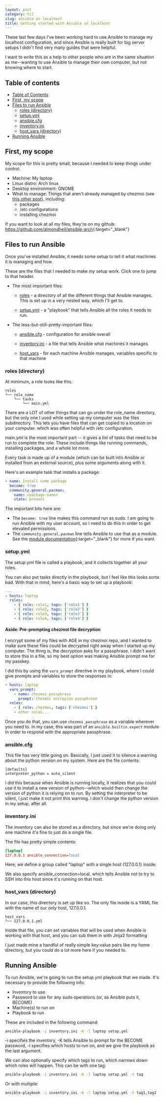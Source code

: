 ```yaml
---
layout: post
category: til
slug: ansible on localhost
title: Getting started with Ansible on localhost
---
```


These last few days I've been working hard to use Ansible to manage my localhost configuration, and
since Ansible is really built for big server setups I didn't find very many guides that were helpful.

I want to write this as a help to other people who are in the same situation as me--wanting to use Ansible to manage
their own computer, but not knowing where to start.

## Table of contents

- [Table of Contents](#table-of-contents)
- [First, my scope](#first-my-scope)
- [Files to run Ansible](#files-to-run-ansible)
    - [roles (directory)](#roles-directory)
    - [setup.yml](#setupyml)
    - [ansible.cfg](#ansiblecfg)
    - [inventory.ini](#inventoryini)
    - [host_vars (directory)](#host_vars-directory)
- [Running Ansible](#running-ansible)

## First, my scope

My scope for this is pretty small, because I needed to keep things under control.

- Machine: My laptop
- Linux distro: Arch linux
- Desktop environment: GNOME
- What to manage: Things that aren't already managed by chezmoi (see [this other post](/til/chezmoi-good)), including:
    - packages
    - /etc configurations
    - installing chezmoi

If you want to look at all my files, they're on my github: <https://github.com/almondheil/ansible-arch>{:target="_blank"}

## Files to run Ansible

Once you've installed Ansible, it needs some setup to tell it what machines it is managing and how.

These are the files that I needed to make my setup work. Click one to jump to that header.

- The most important files:

    - [roles](#roles-directory) - a directory of all the different things that Ansible manages.
      This is set up in a very nested way, which I'll get to.

    - [setup.yml](#setupyml) - a "playbook" that tells Ansible all the roles it needs to run.

- The less-but-still-pretty-important files:

    - [ansible.cfg](#ansiblecfg) - configuration for ansible overall

    - [inventory.ini](#inventoryini) - a file that tells Ansible what machines it manages

    - [host_vars](#host_vars-directory) - for each machine Ansible manages, variables specific to that machine

### roles (directory)

At minimum, a role looks like this.

```text
roles
└── role_name
    └── tasks
        └── main.yml
```

There are a LOT of other things that can go under the role_name directory, but the only one I used
while setting up my computer was the files subdirectory. This lets you have files that can get copied
to a location on your computer. which was often helpful with /etc configuration.

main.yml is the most important part -- it gives a list of tasks that need to be run to complete the role.
These include things like running commands, installing packages, and a whole lot more.

Every task is made up of a module (which can be built into Ansible or installed from an external source),
plus some arguments along with it.

Here's an example task that installs a package:

```yaml
- name: Install some package
  become: true
  community.general.pacman:
    name: <package-name>
    state: present
```

The important bits here are:

- The `become: true` line makes this command run as sudo. I am going to run Ansible with my user account, so I need to do this
  in order to get elevated permissions.
- The `community.general.pacman` line tells Ansible to use that as a module.
  See the [module documentation](https://docs.ansible.com/ansible/latest/collections/community/general/pacman_module.html){:target="_blank"} for more if you want.

### setup.yml

The setup.yml file is called a playbook, and it collects together all your roles.

You can also put tasks directly in the playbook, but I feel like this looks sorta bad. With that in mind,
here's a basic way to set up a playbook:

```yaml
---
- hosts: laptop
  roles:
    - { role: role1, tags: ['role1'] }
    - { role: role2, tags: ['role2'] }
    - { role: role3, tags: ['role3'] }
    - { role: role4, tags: ['role4'] }
```

#### Aside: Pre-prompting chezmoi file decryption

I encrypt some of my files with AGE in my chezmoi repo, and I wanted to make
sure these files could be decrypted right away when I started up my computer.
The thing is, the decryption asks for a passphrase. I didn't want to store this
in a file, so my best option was making Ansible prompt me for my passkey.

I did this by using the `vars_prompt` directive in my playbook, where I could
give prompts and variables to store the responses in:

```yaml
- hosts: laptop
  vars_prompt:
    - name: chezmoi_passphrase
      prompt: Chezmoi encrpyion passphrase
  roles:
    - { role: chezmoi, tags: ['chezmoi'] }
    - other roles...
```

Once you do that, you can use `chezmoi_passphrase` as a variable wherever you need to. In my case,
this was part of an `ansible.builtin.expect` module in order to respond with the appropriate passphrase.

### ansible.cfg

This file has very little going on. Basically, I just used it to silence a warning about the python version
on my system. Here are the file contents:

```text
[defaults]
interpreter_python = auto_silent
```

I did this because when Ansible is running locally, it realizes that you could use it to install a new version
of python--which would then change the version of python it is relying on to run. By setting the interpreter to be
silent, I just make it not print this warning. I don't change the python version in my setup, after all.

### inventory.ini

The inventory can also be stored as a directory, but since we're doing only one machine it's
fine to just do a single file.

The file has pretty simple contents:

```ini
[laptop]
127.0.0.1 ansible_connection=local
```

Here, we define a group called "laptop" with a single host (127.0.0.1) inside. 

We also specify ansible_connection=local, which tells Ansible not to try to SSH
into this host since it's running on that host.

### host_vars (directory)

In our case, this directory is set up like so. The only file inside is a YAML
file with the name of our only host, 127.0.0.1.

```text
host_vars
└── 127.0.0.1.yml
```

Inside that file, you can set variables that will be used when Ansible is working
with that host, and you can sub them in with Jinja2 formatting

I just made mine a handful of really simple key:value pairs like my home directory, but
you could do a lot more here if you needed to.

## Running Ansible

To run Ansible, we're going to run the setup.yml playbook that we made. It's necessary to provide
the following info:

- Inventory to use
- Password to use for any sudo operations (or, as Ansible puts it, BECOME)
- Machine(s) to run on
- Playbook to run

These are included in the following command:

```bash
ansible-playbook -i inventory.ini -K -l laptop setup.yml
```

-i specifies the inventory, -K tells Ansible to prompt for the BECOME password,
-l specifies which hosts to run on, and we give the playbook as the last
argument.

We can also optionally specify which tags to run, which narrows down which roles
will happen. This can be with one tag: 

```bash
ansible-playbook -i inventory.ini -K -l laptop setup.yml -t tag
```

Or with multiple:

```bash
ansible-playbook -i inventory.ini -K -l laptop setup.yml -t tag1,tag2
```
